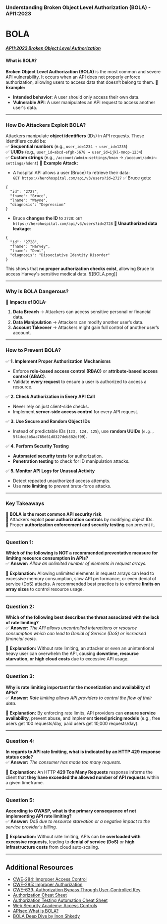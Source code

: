 ### **Understanding Broken Object Level Authorization (BOLA) - API1:2023**
# BOLA
##### [API1:2023 Broken Object Level Authorization](https://university.apisec.ai/products/owasp-api-security-top-10-and-beyond/categories/2152491878)
#### **What is BOLA?**
**Broken Object Level Authorization (BOLA)** is the most common and severe API vulnerability. It occurs when an API does not properly enforce authorization, allowing users to access data that doesn’t belong to them.
📌 **Example:**
- **Intended behavior**: A user should only access their own data.    
- **Vulnerable API**: A user manipulates an API request to access another user's data.    
---
### **How Do Attackers Exploit BOLA?**
Attackers manipulate **object identifiers** (IDs) in API requests. These identifiers could be:  
✅ **Sequential numbers** (e.g., `user_id=1234 → user_id=1235`)  
✅ **UUIDs** (e.g., `user_id=abcd-efgh-5678 → user_id=ijkl-mnop-1234`)  
✅ **Custom strings** (e.g., `/account/admin-settings/bman` → `/account/admin-settings/hdent`)
📌 **Example Attack:**
- A hospital API allows a user (Bruce) to retrieve their data:   
    `GET https://herohospital.com/api/v3/users?id=2727`
    ✅ Bruce gets:
```
{
  "id": "2727",
  "fname": "Bruce",
  "lname": "Wayne",
  "diagnosis": "Depression"
}
```    
- Bruce **changes the ID** to `2728`:
    `GET https://herohospital.com/api/v3/users?id=2728`
    🚨 **Unauthorized data leakage**:
```
{
  "id": "2728",
  "fname": "Harvey",
  "lname": "Dent",
  "diagnosis": "Dissociative Identity Disorder"
}
```

This shows that **no proper authorization checks exist**, allowing Bruce to access Harvey's sensitive medical data.
![[BOLA.png]]

---
### **Why is BOLA Dangerous?**
🚨 **Impacts of BOLA:**
1. **Data Breach** → Attackers can access sensitive personal or financial data.
2. **Data Manipulation** → Attackers can modify another user’s data.
3. **Account Takeover** → Attackers might gain full control of another user’s account.
---

### **How to Prevent BOLA?**
✅ **1. Implement Proper Authorization Mechanisms**
- Enforce **role-based access control (RBAC)** or **attribute-based access control (ABAC)**.    
- Validate **every request** to ensure a user is authorized to access a resource.    

✅ **2. Check Authorization in Every API Call**
- Never rely on just client-side checks.    
- Implement **server-side access control** for every API request.    

✅ **3. Use Secure and Random Object IDs**
- Instead of predictable IDs (`123, 124, 125`), use **random UUIDs** (`e.g., 5f4dcc3b5aa765d61d8327deb882cf99`).

✅ **4. Perform Security Testing**
- **Automated security tests** for authorization.    
- **Penetration testing** to check for ID manipulation attacks.    

✅ **5. Monitor API Logs for Unusual Activity**
- Detect repeated unauthorized access attempts.    
- Use **rate limiting** to prevent brute-force attacks.    

---
### **Key Takeaways**
🔹 **BOLA is the most common API security risk**.  
🔹 Attackers exploit **poor authorization controls** by modifying object IDs.  
🔹 Proper **authorization enforcement and security testing** can prevent it.

---
### **Question 1:**
**Which of the following is NOT a recommended preventative measure for limiting resource consumption in APIs?**  
✅ **Answer:** _Allow an unlimited number of elements in request arrays._

🔹 **Explanation:** Allowing unlimited elements in request arrays can lead to excessive memory consumption, slow API performance, or even denial of service (DoS) attacks. A recommended best practice is to enforce **limits on array sizes** to control resource usage.

---

### **Question 2:**
**Which of the following best describes the threat associated with the lack of rate limiting?**  
✅ **Answer:** _The API allows uncontrolled interactions or resource consumption which can lead to Denial of Service (DoS) or increased financial costs._

🔹 **Explanation:** Without rate limiting, an attacker or even an unintentional heavy user can overwhelm the API, causing **downtime, resource starvation, or high cloud costs** due to excessive API usage.

---

### **Question 3:**
**Why is rate limiting important for the monetization and availability of APIs?**  
✅ **Answer:** _Rate limiting allows API providers to control the flow of their data._

🔹 **Explanation:** By enforcing rate limits, API providers can **ensure service availability**, prevent abuse, and implement **tiered pricing models** (e.g., free users get 100 requests/day, paid users get 10,000 requests/day).

---

### **Question 4:**
**In regards to API rate limiting, what is indicated by an HTTP 429 response status code?**  
✅ **Answer:** _The consumer has made too many requests._

🔹 **Explanation:** An HTTP **429 Too Many Requests** response informs the client that **they have exceeded the allowed number of API requests** within a given timeframe.

---

### **Question 5:**
**According to OWASP, what is the primary consequence of not implementing API rate limiting?**  
✅ **Answer:** _DoS due to resource starvation or a negative impact to the service provider's billing._

🔹 **Explanation:** Without rate limiting, APIs can be **overloaded with excessive requests**, leading to **denial of service (DoS)** or **high infrastructure costs** from cloud auto-scaling.

---
## Additional Resources
- [CWE-284: Improper Access Control](https://cwe.mitre.org/data/definitions/284.html)
- [CWE-285: Improper Authorization](https://cwe.mitre.org/data/definitions/285.html)
- [CWE-639: Authorization Bypass Through User-Controlled Key](https://cwe.mitre.org/data/definitions/639.html)
- [Authorization Cheat Sheet](https://cheatsheetseries.owasp.org/cheatsheets/Authorization_Cheat_Sheet.html)
- [Authorization Testing Automation Cheat Sheet](https://cheatsheetseries.owasp.org/cheatsheets/Authorization_Testing_Automation_Cheat_Sheet.html)
- [Web Security Academy: Access Controls](https://portswigger.net/web-security/access-control)
- [APIsec What is BOLA?](https://www.apisec.ai/blog/broken-object-level-authorization)
- [BOLA Deep Dive by Inon Shkedy](https://inonst.medium.com/a-deep-dive-on-the-most-critical-api-vulnerability-bola-1342224ec3f2)